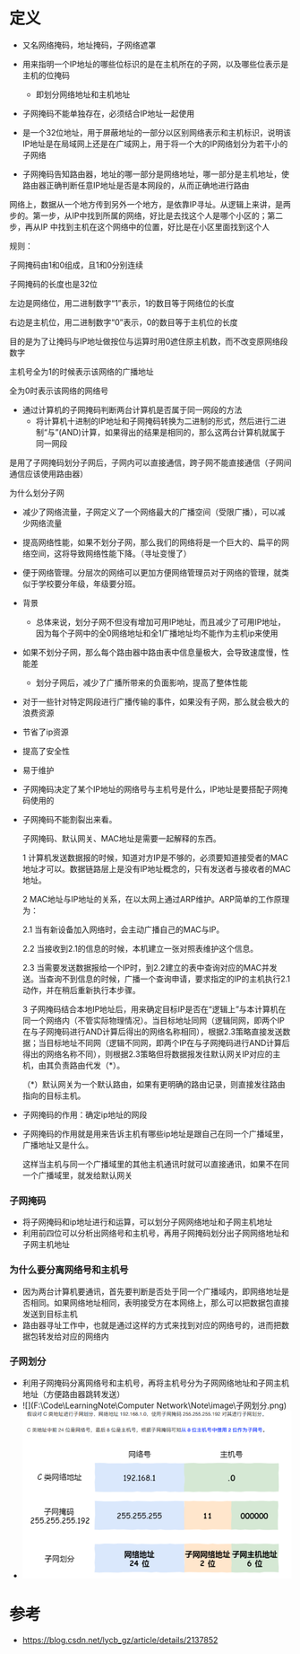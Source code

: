 # 定义

- 又名网络掩码，地址掩码，子网络遮罩

- 用来指明一个IP地址的哪些位标识的是在主机所在的子网，以及哪些位表示是主机的位掩码
  - 即划分网络地址和主机地址

- 子网掩码不能单独存在，必须结合IP地址一起使用

- 是一个32位地址，用于屏蔽地址的一部分以区别网络表示和主机标识，说明该IP地址是在局域网上还是在广域网上，用于将一个大的IP网络划分为若干小的子网络

- 子网掩码告知路由器，地址的哪一部分是网络地址，哪一部分是主机地址，使路由器正确判断任意IP地址是否是本网段的，从而正确地进行路由



网络上，数据从一个地方传到另外一个地方，是依靠IP寻址。从逻辑上来讲，是两步的。第一步，从IP中找到所属的网络，好比是去找这个人是哪个小区的；第二步，再从IP 中找到主机在这个网络中的位置，好比是在小区里面找到这个人



规则： 

子网掩码由1和0组成，且1和0分别连续

子网掩码的长度也是32位

左边是网络位，用二进制数字“1”表示，1的数目等于网络位的长度

右边是主机位，用二进制数字“0”表示，0的数目等于主机位的长度

目的是为了让掩码与IP地址做按位与运算时用0遮住原主机数，而不改变原网络段数字



主机号全为1的时候表示该网络的广播地址

全为0时表示该网络的网络号







- 通过计算机的子网掩码判断两台计算机是否属于同一网段的方法
  - 将计算机十进制的IP地址和子网掩码转换为二进制的形式，然后进行二进制“与”(AND)计算，如果得出的结果是相同的，那么这两台计算机就属于同一网段





是用了子网掩码划分子网后，子网内可以直接通信，跨子网不能直接通信（子网间通信应该使用路由器）



为什么划分子网

- 减少了网络流量，子网定义了一个网络最大的广播空间（受限广播），可以减少网络流量
- 提高网络性能，如果不划分子网，那么我们的网络将是一个巨大的、扁平的网络空间，这将导致网络性能下降。（寻址变慢了）
- 便于网络管理。分层次的网络可以更加方便网络管理员对于网络的管理，就类似于学校要分年级，年级要分班。

- 背景
  - 总体来说，划分子网不但没有增加可用IP地址，而且减少了可用IP地址，因为每个子网中的全0网络地址和全1广播地址均不能作为主机ip来使用


- 如果不划分子网，那么每个路由器中路由表中信息量极大，会导致速度慢，性能差
  - 划分子网后，减少了广播所带来的负面影响，提高了整体性能

- 对于一些针对特定网段进行广播传输的事件，如果没有子网，那么就会极大的浪费资源
- 节省了ip资源
- 提高了安全性
- 易于维护

- 子网掩码决定了某个IP地址的网络号与主机号是什么，IP地址是要搭配子网掩码使用的







- 子网掩码不能割裂出来看。

  子网掩码、默认网关、MAC地址是需要一起解释的东西。

  1 计算机发送数据报的时候，知道对方IP是不够的，必须要知道接受者的MAC地址才可以。数据链路层上是没有IP地址概念的，只有发送者与接收者的MAC地址。

  2 MAC地址与IP地址的关系，在以太网上通过ARP维护。ARP简单的工作原理为：

  2.1 当有新设备加入网络时，会主动广播自己的MAC与IP。

  2.2 当接收到2.1的信息的时候，本机建立一张对照表维护这个信息。

  2.3 当需要发送数据报给一个IP时，到2.2建立的表中查询对应的MAC并发送。当查询不到信息的时候，广播一个查询申请，要求指定的IP的主机执行2.1动作，并在稍后重新执行本步骤。

  3 子网掩码结合本地IP地址后，用来确定目标IP是否在“逻辑上”与本计算机在同一个网络内（不管实际物理情况）。当目标地址同网（逻辑同网，即两个IP在与子网掩码进行AND计算后得出的网络名称相同），根据2.3策略直接发送数据；当目标地址不同网（逻辑不同网，即两个IP在与子网掩码进行AND计算后得出的网络名称不同），则根据2.3策略但将数据报发往默认网关IP对应的主机，由其负责路由代发（*）。

  （*）默认网关为一个默认路由，如果有更明确的路由记录，则直接发往路由指向的目标主机。





- 子网掩码的作用：确定ip地址的网段



- 子网掩码的作用就是用来告诉主机有哪些ip地址是跟自己在同一个广播域里，广播地址又是什么。

  这样当主机与同一个广播域里的其他主机通讯时就可以直接通讯，如果不在同一个广播域里，就发给默认网关





### 子网掩码

- 将子网掩码和ip地址进行和运算，可以划分子网网络地址和子网主机地址
- 利用前四位可以分析出网络号和主机号，再用子网掩码划分出子网网络地址和子网主机地址



### 为什么要分离网络号和主机号

- 因为两台计算机要通讯，⾸先要判断是否处于同⼀个⼴播域内，即网络地址是否相同。如果网络地址相同，表明接受方在本网络上，那么可以把数据包直接发送到⽬标主机
- 路由器寻址⼯作中，也就是通过这样的⽅式来找到对应的网络号的，进⽽把数据包转发给对应的网络内



### 子网划分

- 利用子网掩码分离网络号和主机号，再将主机号分为子网网络地址和子网主机地址（方便路由器跳转发送）
- ![](F:\Code\LearningNote\Computer Network\Note\image\子网划分.png)
- ![](../image/子网划分流程.png)



# 参考

- https://blog.csdn.net/lycb_gz/article/details/2137852